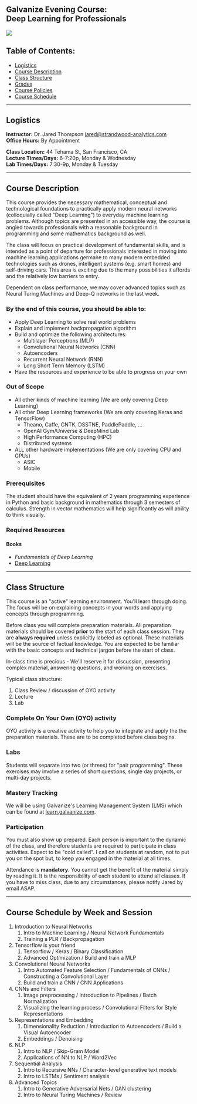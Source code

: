 Galvanize Evening Course: <br/> Deep Learning for Professionals 
----

![](resources/images/dl_tweet.png)

Table of Contents:
----
- [Logistics](#logistic)
- [Course Description](#course-description)
- [Class Structure](#class-structure)
- [Grades](#grades)
- [Course Policies](#course-policies)
- [Course Schedule](#course-schedule)

------
Logistics
------

__Instructor:__ Dr. Jared Thompson jared@strandwood-analytics.com  
__Office Hours:__ By Appointment  

__Class Location:__ 44 Tehama St, San Francisco, CA   
__Lecture Times/Days:__ 6-7:20p, Monday & Wednesday  
__Lab Times/Days:__ 7:30-9p, Monday & Tuesday  


----
Course Description
----

This course provides the necessary mathematical, conceptual and technological foundations to practically apply modern neural networks (colloquially called "Deep Learning") to everyday machine learning problems. Although topics are presented in an accessible way, the course is angled towards professionals with a reasonable background in programming and some mathematics background as well. 

The class will focus on practical development of fundamental skills, and is intended as a point of departure for professionals interested in moving into machine learning applications germane to many modern embedded technologies such as drones, intelligent systems (e.g. smart homes) and self-driving cars. This area is exciting due to the many possibilities it affords and the relatively low barriers to entry.

Dependent on class performance, we may cover advanced topics such as Neural Turing Machines and Deep-Q networks in the last week.


### By the end of this course, you should be able to:

- Apply Deep Learning to solve real world problems
- Explain and implement backpropagation algorithm
- Build and optimize the following architectures:
    - Multilayer Perceptrons (MLP)
    - Convolutional Neural Networks (CNN)
    - Autoencoders
    - Recurrent Neural Network (RNN)
    - Long Short Term Memory (LSTM)
- Have the resources and experience to be able to progress on your own


### Out of Scope

- All other kinds of machine learning (We are only covering Deep Learning)
- All other Deep Learning frameworks (We are only covering Keras and TensorFlow)
   - Theano, Caffe, CNTK, DSSTNE, PaddlePaddle, …
   - OpenAI Gym/Universe & DeepMind Lab
   - High Performance Computing (HPC)
   - Distributed systems
- ALL other hardware implementations (We are only covering CPU and GPUs)
    - ASIC
    - Mobile

### Prerequisites

The student should have the equivalent of 2 years programming experience in Python and basic background in mathematics through 3 semesters of calculus. Strength in vector mathematics will help significantly as will ability to think visually. 

### Required Resources 

#### Books
- _Fundamentals of Deep Learning_
- [Deep Learning](http://www.deeplearningbook.org/)

----
Class Structure
----

This course is an "active" learning environment. You'll learn through doing. The focus will be on explaining concepts in your words and applying concepts through programming.

Before class you will complete preparation materials. All preparation materials should be covered __prior__ to the start of each class session. They are __always required__ unless explicitly labeled as optional. These materials will be the source of factual knowledge. You are expected to be familiar with the basic concepts and technical jargon before the start of class.

In-class time is precious - We'll reserve it for discussion, presenting complex material, answering questions, and working on exercises.  

Typical class structure:

1. Class Review / discussion of OYO activity
1. Lecture
1. Lab

### Complete On Your Own (OYO) activity

OYO activity is a creative activity to help you to integrate and apply the the preparation materials. These are to be completed before class begins. 

### Labs

Students will separate into two (or threes) for "pair programming". These exercises may involve a series of short questions, single day projects, or multi-day projects.

### Mastery Tracking

We will be using Galvanize's Learning Management System (LMS) which can be found at [learn.galvanize.com](https://learn.galvanize.com).

### Participation

You must also show up prepared. Each person is important to the dynamic of the class, and therefore students are required to participate in class activities. Expect to be "cold called". I call on students at random, not to put you on the spot but, to keep you engaged in the material at all times.

Attendance is __mandatory__. You cannot get the benefit of the material simply by reading it. It is the responsibility of each student to attend all classes. If you have to miss class, due to any circumstances, please notify Jared by email ASAP. 

----
Course Schedule by Week and Session
-----

1. Introduction to Neural Networks
    1. Intro to Machine Learning / Neural Network Fundamentals  
    2. Training a PLR / Backpropagation
2. Tensorflow is your friend 
    1. Tensorflow / Keras / Binary Classification
    2. Advanced Optimization / Build and train a MLP 
3. Convolutional Neural Networks
    1. Intro Automated Feature Selection / Fundamentals of CNNs / Constructing a Convolutional Layer
    2. Build and train a CNN /  CNN Applications  
4. CNNs and Filters
    1. Image preprocessing / Introduction to Pipelines / Batch Normalization 
    2. Visualizing the learning process / Convolutional Filters for Style Representations
5. Representations and Embedding 
    1. Dimensionality Reduction / Introduction to Autoencoders / Build a Visual Autoencoder
    2. Embeddings / Denoising
6. NLP
    1. Intro to NLP / Skip-Gram Model
    2. Applications of NN to NLP / Word2Vec
7. Sequential Analysis
    1. Intro to Recursive NNs / Character-level generative text models
    2. Intro to LSTMs / Sentiment analysis
8. Advanced Topics
    1. Intro to Generative Adversarial Nets / GAN clustering
    2. Intro to Neural Turing Machines / Review
